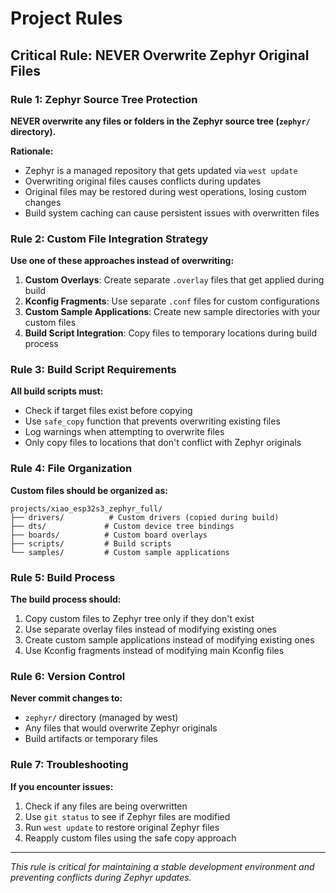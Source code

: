 # Project Rules

## Critical Rule: NEVER Overwrite Zephyr Original Files

### Rule 1: Zephyr Source Tree Protection
**NEVER overwrite any files or folders in the Zephyr source tree (`zephyr/` directory).**

**Rationale:**
- Zephyr is a managed repository that gets updated via `west update`
- Overwriting original files causes conflicts during updates
- Original files may be restored during west operations, losing custom changes
- Build system caching can cause persistent issues with overwritten files

### Rule 2: Custom File Integration Strategy
**Use one of these approaches instead of overwriting:**

1. **Custom Overlays**: Create separate `.overlay` files that get applied during build
2. **Kconfig Fragments**: Use separate `.conf` files for custom configurations
3. **Custom Sample Applications**: Create new sample directories with your custom files
4. **Build Script Integration**: Copy files to temporary locations during build process

### Rule 3: Build Script Requirements
**All build scripts must:**
- Check if target files exist before copying
- Use `safe_copy` function that prevents overwriting existing files
- Log warnings when attempting to overwrite files
- Only copy files to locations that don't conflict with Zephyr originals

### Rule 4: File Organization
**Custom files should be organized as:**
```
projects/xiao_esp32s3_zephyr_full/
├── drivers/          # Custom drivers (copied during build)
├── dts/             # Custom device tree bindings
├── boards/          # Custom board overlays
├── scripts/         # Build scripts
└── samples/         # Custom sample applications
```

### Rule 5: Build Process
**The build process should:**
1. Copy custom files to Zephyr tree only if they don't exist
2. Use separate overlay files instead of modifying existing ones
3. Create custom sample applications instead of modifying existing ones
4. Use Kconfig fragments instead of modifying main Kconfig files

### Rule 6: Version Control
**Never commit changes to:**
- `zephyr/` directory (managed by west)
- Any files that would overwrite Zephyr originals
- Build artifacts or temporary files

### Rule 7: Troubleshooting
**If you encounter issues:**
1. Check if any files are being overwritten
2. Use `git status` to see if Zephyr files are modified
3. Run `west update` to restore original Zephyr files
4. Reapply custom files using the safe copy approach

---
*This rule is critical for maintaining a stable development environment and preventing conflicts during Zephyr updates.* 